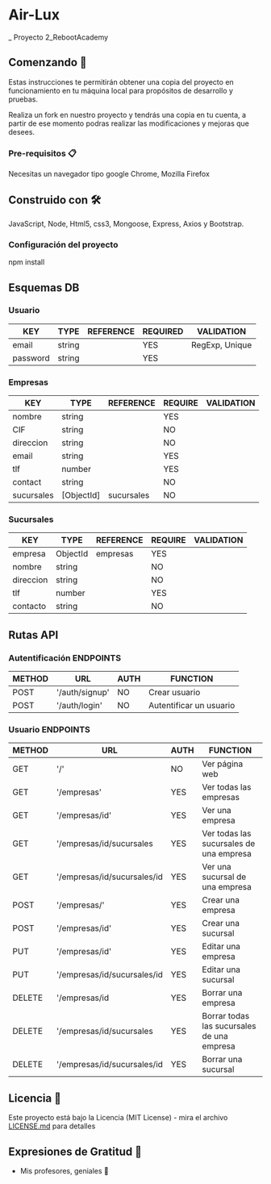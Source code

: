# Air-Lux

_ Proyecto 2_RebootAcademy

## Comenzando 🚀

Estas instrucciones te permitirán obtener una copia del proyecto en funcionamiento en tu máquina local para propósitos de desarrollo y pruebas.

Realiza un fork en nuestro proyecto y tendrás una copia en tu cuenta, a partir de ese momento podras realizar las modificaciones y mejoras que desees.


### Pre-requisitos 📋

Necesitas un navegador tipo google Chrome, Mozilla Firefox

## Construido con 🛠️

JavaScript, Node, Html5, css3, Mongoose, Express, Axios y Bootstrap.

### Configuración del proyecto

npm install

## Esquemas DB

### Usuario
| KEY      | TYPE   | REFERENCE | REQUIRED | VALIDATION     |
|----------|--------|-----------|----------|----------------|
| email    | string |           | YES      | RegExp, Unique |
| password | string |           | YES      |                |

### Empresas
| KEY       | TYPE       | REFERENCE | REQUIRE | VALIDATION |
|-----------|------------|-----------|---------|------------|
| nombre    | string     |           | YES     |            |
| CIF       | string     |           | NO      |            |
| direccion | string     |           | NO      |            |
| email     | string     |           | YES     |            |
| tlf       | number     |           | YES     |            |
| contact   | string     |           | NO      |            |
| sucursales| [ObjectId] | sucursales| NO      |            |

### Sucursales
| KEY       | TYPE     | REFERENCE | REQUIRE | VALIDATION |
|-----------|----------|-----------|---------|------------|
| empresa   | ObjectId | empresas  | YES     |            |
| nombre    | string   |           | NO      |            |
| direccion | string   |           | NO      |            |
| tlf       | number   |           | YES     |            |
| contacto  | string   |           | NO      |            |

## Rutas API

### Autentificación ENDPOINTS
| METHOD | URL            | AUTH | FUNCTION                |
|--------|----------------|------|-------------------------|
| POST   | '/auth/signup' | NO   | Crear usuario           |
| POST   | '/auth/login'  | NO   | Autentificar un usuario |

### Usuario ENDPOINTS
| METHOD | URL                         | AUTH | FUNCTION                                   |
|--------|-----------------------------|------|--------------------------------------------|
| GET    | '/'                         | NO   | Ver página web                             |
| GET    | '/empresas'                 | YES  | Ver todas las empresas                     |
| GET    | '/empresas/id'              | YES  | Ver una empresa                            |
| GET    | '/empresas/id/sucursales    | YES  | Ver todas las sucursales de una empresa    |
| GET    | '/empresas/id/sucursales/id | YES  | Ver una sucursal de una empresa            |
| POST   | '/empresas/'                | YES  | Crear una empresa                          |
| POST   | '/empresas/id'              | YES  | Crear una sucursal                         |
| PUT    | '/empresas/id'              | YES  | Editar una empresa                         |
| PUT    | '/empresas/id/sucursales/id | YES  | Editar una sucursal                        |
| DELETE | '/empresas/id               | YES  | Borrar una empresa                         |
| DELETE | '/empresas/id/sucursales    | YES  | Borrar todas las sucursales de una empresa |
| DELETE | '/empresas/id/sucursales/id | YES  | Borrar una sucursal                        |

## Licencia 📄

Este proyecto está bajo la Licencia (MIT License) - mira el archivo [LICENSE.md](LICENSE.md) para detalles

## Expresiones de Gratitud 🎁

* Mis profesores, geniales 📢
